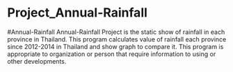 # Project_Annual-Rainfall

#Annual-Rainfall
  Annual-Rainfall Project is the static show of rainfall in each province in Thailand. This program calculates value of rainfall each province since 2012-2014 in Thailand and show graph to compare it. This program is appropriate to organization or person that require information to using or other developments.
